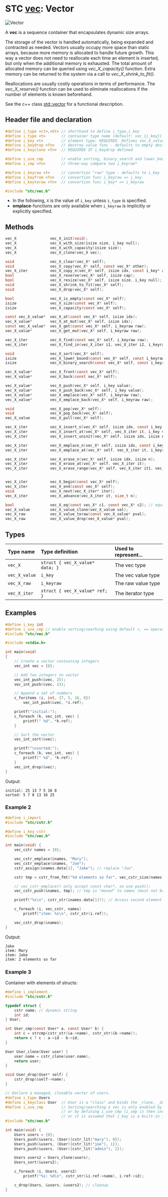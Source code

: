 # STC [vec](../include/stc/vec.h): Vector
![Vector](pics/vector.jpg)

A **vec** is a sequence container that encapsulates dynamic size arrays.

The storage of the vector is handled automatically, being expanded and contracted as needed. Vectors usually occupy more space than static arrays, because more memory is allocated to handle future growth. This way a vector does not need to reallocate each time an element is inserted, but only when the additional memory is exhausted. The total amount of allocated memory can be queried using *vec_X_capacity()* function. Extra memory can be returned to the system via a call to *vec_X_shrink_to_fit()*.

Reallocations are usually costly operations in terms of performance. The *vec_X_reserve()* function can be used to eliminate reallocations if the number of elements is known beforehand.

See the c++ class [std::vector](https://en.cppreference.com/w/cpp/container/vector) for a functional description.

## Header file and declaration

```c
#define i_type <ct>,<kt> // shorthand to define i_type,i_key
#define i_type <t>       // container type name (default: vec_{i_key})
#define i_key <t>        // element type: REQUIRED. Defines vec_X_value
#define i_keydrop <fn>   // destroy value func - defaults to empty destruct
#define i_keyclone <fn>  // REQUIRED IF i_keydrop defined

#define i_use_cmp        // enable sorting, binary_search and lower_bound
#define i_cmp <fn>       // three-way compare two i_keyraw*

#define i_keyraw <t>     // convertion "raw" type - defaults to i_key
#define i_keyfrom <fn>   // convertion func i_keyraw => i_key
#define i_keytoraw <fn>  // convertion func i_key* => i_keyraw

#include "stc/vec.h"
```
- In the following, `X` is the value of `i_key` unless `i_type` is specified.
- **emplace**-functions are only available when `i_keyraw` is implicitly or explicitly specified.

## Methods

```c
vec_X               vec_X_init(void);
vec_X               vec_X_with_size(isize size, i_key null);
vec_X               vec_X_with_capacity(isize size);
vec_X               vec_X_clone(vec_X vec);

void                vec_X_clear(vec_X* self);
void                vec_X_copy(vec_X* self, const vec_X* other);
vec_X_iter          vec_X_copy_n(vec_X* self, isize idx, const i_key* arr, isize n);
bool                vec_X_reserve(vec_X* self, isize cap);
bool                vec_X_resize(vec_X* self, isize size, i_key null);
void                vec_X_shrink_to_fit(vec_X* self);
void                vec_X_drop(vec_X* self);                              // destructor

bool                vec_X_is_empty(const vec_X* self);
isize               vec_X_size(const vec_X* self);
isize               vec_X_capacity(const vec_X* self);

const vec_X_value*  vec_X_at(const vec_X* self, isize idx);
vec_X_value*        vec_X_at_mut(vec_X* self, isize idx);                       // return mutable at idx
const vec_X_value*  vec_X_get(const vec_X* self, i_keyraw raw);                 // return NULL if not found
vec_X_value*        vec_X_get_mut(vec_X* self, i_keyraw raw);                   // find mutable value

vec_X_iter          vec_X_find(const vec_X* self, i_keyraw raw);
vec_X_iter          vec_X_find_in(vec_X_iter i1, vec_X_iter i2, i_keyraw raw);  // return vec_X_end() if not found

void                vec_X_sort(vec_X* self);                                    // quicksort from sort.h
isize               vec_X_lower_bound(const vec_X* self, const i_keyraw raw);   // return -1 if not found
isize               vec_X_binary_search(const vec_X* self, const i_keyraw raw); // return -1 if not found

vec_X_value*        vec_X_front(const vec_X* self);
vec_X_value*        vec_X_back(const vec_X* self);

vec_X_value*        vec_X_push(vec_X* self, i_key value);
vec_X_value*        vec_X_push_back(vec_X* self, i_key value);            // alias for push
vec_X_value*        vec_X_emplace(vec_X* self, i_keyraw raw);
vec_X_value*        vec_X_emplace_back(vec_X* self, i_keyraw raw);        // alias for emplace

void                vec_X_pop(vec_X* self);                               // destroy last element
void                vec_X_pop_back(vec_X* self);                          // alias for pop
vec_X_value         vec_X_pull(vec_X* self);                              // move out last element

vec_X_iter          vec_X_insert_n(vec_X* self, isize idx, const i_key arr[], isize n); // move values
vec_X_iter          vec_X_insert_at(vec_X* self, vec_X_iter it, i_key value);  // move value
vec_X_iter          vec_X_insert_uninit(vec_X* self, isize idx, isize n); // return iter at idx

vec_X_iter          vec_X_emplace_n(vec_X* self, isize idx, const i_keyraw raw[], isize n);
vec_X_iter          vec_X_emplace_at(vec_X* self, vec_X_iter it, i_keyraw raw);

vec_X_iter          vec_X_erase_n(vec_X* self, isize idx, isize n);
vec_X_iter          vec_X_erase_at(vec_X* self, vec_X_iter it);
vec_X_iter          vec_X_erase_range(vec_X* self, vec_X_iter it1, vec_X_iter it2);


vec_X_iter          vec_X_begin(const vec_X* self);
vec_X_iter          vec_X_end(const vec_X* self);
void                vec_X_next(vec_X_iter* iter);
vec_X_iter          vec_X_advance(vec_X_iter it, size_t n);

bool                vec_X_eq(const vec_X* c1, const vec_X* c2); // equality comp.
vec_X_value         vec_X_value_clone(vec_X_value val);
vec_X_raw           vec_X_value_toraw(const vec_X_value* pval);
vec_X_raw           vec_X_value_drop(vec_X_value* pval);
```

## Types

| Type name         | Type definition                  | Used to represent...  |
|:------------------|:---------------------------------|:----------------------|
| `vec_X`           | `struct { vec_X_value* data; }`  | The vec type          |
| `vec_X_value`     | `i_key`                          | The vec value type    |
| `vec_X_raw`       | `i_keyraw`                       | The raw value type    |
| `vec_X_iter`      | `struct { vec_X_value* ref; }`   | The iterator type     |

## Examples
```c
#define i_key int
#define i_use_cmp // enable sorting/searhing using default <, == operators
#include "stc/vec.h"

#include <stdio.h>

int main(void)
{
    // Create a vector containing integers
    vec_int vec = {0};

    // Add two integers to vector
    vec_int_push(&vec, 25);
    vec_int_push(&vec, 13);

    // Append a set of numbers
    c_foritems (i, int, {7, 5, 16, 8})
        vec_int_push(&vec, *i.ref);

    printf("initial:");
    c_foreach (k, vec_int, vec) {
        printf(" %d", *k.ref);
    }

    // Sort the vector
    vec_int_sort(&vec);

    printf("\nsorted:");
    c_foreach (k, vec_int, vec) {
        printf(" %d", *k.ref);
    }
    vec_int_drop(&vec);
}
```
Output:
```
initial: 25 13 7 5 16 8
sorted: 5 7 8 13 16 25
```
### Example 2
```c
#define i_import
#include "stc/cstr.h"

#define i_key_cstr
#include "stc/vec.h"

int main(void) {
    vec_cstr names = {0};

    vec_cstr_emplace(&names, "Mary");
    vec_cstr_emplace(&names, "Joe");
    cstr_assign(&names.data[1], "Jake"); // replace "Joe".

    cstr tmp = cstr_from_fmt("%d elements so far", vec_cstr_size(names));

    // vec_cstr_emplace() only accept const char*, so use push():
    vec_cstr_push(&names, tmp); // tmp is "moved" to names (must not be dropped).

    printf("%s\n", cstr_str(&names.data[1])); // Access second element

    c_foreach (i, vec_cstr, names)
        printf("item: %s\n", cstr_str(i.ref));

    vec_cstr_drop(&names);
}
```
Output:
```
Jake
item: Mary
item: Jake
item: 2 elements so far
```
### Example 3

Container with elements of structs:
```c
#define i_implement
#include "stc/cstr.h"

typedef struct {
    cstr name; // dynamic string
    int id;
} User;

int User_cmp(const User* a, const User* b) {
    int c = strcmp(cstr_str(&a->name), cstr_str(&b->name));
    return c ? c : a->id - b->id;
}

User User_clone(User user) {
    user.name = cstr_clone(user.name);
    return user;
}

void User_drop(User* self) {
    cstr_drop(&self->name);
}

// Declare a managed, clonable vector of users.
#define i_type Users
#define i_keyclass User  // User is a "class" and binds the _clone, _drop, and _cmp functions.
#define i_use_cmp        // Sorting/searching a vec is only enabled by either directly specifying an i_cmp function
                         // or by defining i_use_cmp (i_cmp is then indirectly specified through i_keyclass,
                         // or it is assumed that i_key is a built-in type that works with < and == operators).
#include "stc/vec.h"

int main(void) {
    Users users = {0};
    Users_push(&users, (User){cstr_lit("mary"), 0});
    Users_push(&users, (User){cstr_lit("joe"), 1});
    Users_push(&users, (User){cstr_lit("admin"), 2});

    Users users2 = Users_clone(users);
    Users_sort(&users2);

    c_foreach (i, Users, users2)
        printf("%s: %d\n", cstr_str(&i.ref->name), i.ref->id);

    c_drop(Users, &users, &users2); // cleanup
}
```
